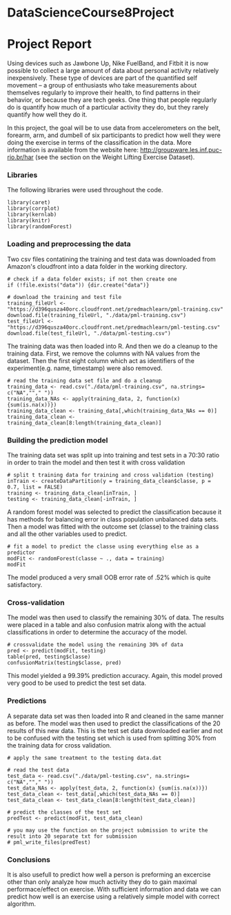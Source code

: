 # DataScienceCourse8Project


# Project Report

Using devices such as Jawbone Up, Nike FuelBand, and Fitbit it is now possible to collect a large amount of data about personal activity relatively inexpensively. These type of devices are part of the quantified self movement – a group of enthusiasts who take measurements about themselves regularly to improve their health, to find patterns in their behavior, or because they are tech geeks. One thing that people regularly do is quantify how much of a particular activity they do, but they rarely quantify how well they do it. 

In this project, the goal will be to use data from accelerometers on the belt, forearm, arm, and dumbell of six participants to predict how well they were doing the exercise in terms of the classification in the data. More information is available from the website here: http://groupware.les.inf.puc-rio.br/har (see the section on the Weight Lifting Exercise Dataset). 

### Libraries
The following libraries were used throughout the code.
```{r}
library(caret)
library(corrplot)
library(kernlab)
library(knitr)
library(randomForest)
```

### Loading and preprocessing the data
Two csv files contatining the training and test data was downloaded from Amazon's cloudfront into a data folder in the working directory. 

```{r, eval = FALSE}
# check if a data folder exists; if not then create one
if (!file.exists("data")) {dir.create("data")}

# download the training and test file
training_fileUrl <- "https://d396qusza40orc.cloudfront.net/predmachlearn/pml-training.csv"
download.file(training_fileUrl, "./data/pml-training.csv")
test_fileUrl <- "https://d396qusza40orc.cloudfront.net/predmachlearn/pml-testing.csv"
download.file(test_fileUrl, "./data/pml-testing.csv")
```

The training data was then loaded into R. And then we do a cleanup to the training data. First, we remove the columns with NA values from the dataset. Then the first eight column which act as identifiers of the experiment(e.g. name, timestamp) were also removed.

```{r}
# read the training data set file and do a cleanup 
training_data <- read.csv("./data/pml-training.csv", na.strings= c("NA",""," "))
training_data_NAs <- apply(training_data, 2, function(x) {sum(is.na(x))})
training_data_clean <- training_data[,which(training_data_NAs == 0)]
training_data_clean <- training_data_clean[8:length(training_data_clean)]
```

### Building the prediction model
The training data set was split up into training and test sets in a 70:30 ratio in order to train the model and then test it with cross validation

```{r}
# split t training data for training and cross validation (testing)
inTrain <- createDataPartition(y = training_data_clean$classe, p = 0.7, list = FALSE)
training <- training_data_clean[inTrain, ]
testing <- training_data_clean[-inTrain, ]
```

A random forest model was selected to predict the classification because it has methods for balancing error in class population unbalanced data sets. Then a model was fitted with the outcome set (classe) to the training class and all the other variables used to predict.

```{r}
# fit a model to predict the classe using everything else as a predictor
modFit <- randomForest(classe ~ ., data = training)
modFit
```

The model produced a very small OOB error rate of .52% which is quite satisfactory.

### Cross-validation
The model was then used to classify the remaining 30% of data. The results were placed in a table and also confusion matrix along with the actual classifications in order to determine the accuracy of the model.

```{r}
# crossvalidate the model using the remaining 30% of data
pred <- predict(modFit, testing)
table(pred, testing$classe)
confusionMatrix(testing$classe, pred)
```

This model yielded a 99.39% prediction accuracy. Again, this model proved very good to be used to predict the test set data.

### Predictions
A separate data set was then loaded into R and cleaned in the same manner as before. The model was then used to predict the classifications of the 20 results of this new data. This is the test set data downloaded earlier and not to be confused with the testing set which is used from splitting 30% from the training data for cross validation.

```{r}
# apply the same treatment to the testing data.dat  

# read the test data
test_data <- read.csv("./data/pml-testing.csv", na.strings= c("NA",""," "))
test_data_NAs <- apply(test_data, 2, function(x) {sum(is.na(x))})
test_data_clean <- test_data[,which(test_data_NAs == 0)]
test_data_clean <- test_data_clean[8:length(test_data_clean)]

# predict the classes of the test set
predTest <- predict(modFit, test_data_clean)

# you may use the function on the project submission to write the result into 20 separate txt for submission
# pml_write_files(predTest)
```

### Conclusions
It is also usefull to predict how well a person is preforming an excercise other than only analyze how much activity they do to gain maximal performace/effect on exercise. With sufficient information and data we can predict how well is an exercise using a relatively simple model with correct algorithm. 

